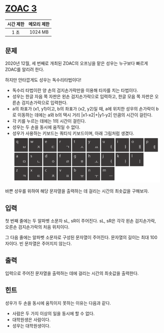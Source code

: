# [ZOAC 3](https://www.acmicpc.net/problem/20436)

| 시간 제한 | 메모리 제한 |
| :-------: | :---------: |
| 1 초      | 1024 MB     |

## 문제

2020년 12월, 세 번째로 개최된 ZOAC의 오프닝을 맡은 성우는 누구보다 빠르게 ZOAC를 알리려 한다.

하지만 안타깝게도 성우는 독수리타법이다!

* 독수리 타법이란 양 손의 검지손가락만을 이용해 타자를 치는 타법이다.
* 성우는 한글 자음 쪽 자판은 왼손 검지손가락으로 입력하고, 한글 모음 쪽 자판은 오른손 검지손가락으로 입력한다.
* a의 좌표가 (x1, y1)이고, b의 좌표가 (x2, y2)일 때, a에 위치한 성우의 손가락이 b로 이동하는 데에는 a와 b의 택시 거리 |x1-x2|+|y1-y2| 만큼의 시간이 걸린다.
* 각 키를 누르는 데에는 1의 시간이 걸린다.
* 성우는 두 손을 동시에 움직일 수 없다.
* 성우가 사용하는 키보드는 쿼티식 키보드이며, 아래 그림처럼 생겼다.  
  ![](20436.png)

바쁜 성우를 위하여 해당 문자열을 출력하는 데 걸리는 시간의 최솟값을 구해보자.


## 입력

첫 번째 줄에는 두 알파벳 소문자 sL, sR이 주어진다. sL, sR은 각각 왼손 검지손가락, 오른손 검지손가락의 처음 위치이다.

그 다음 줄에는 알파벳 소문자로 구성된 문자열이 주어진다. 문자열의 길이는 최대 100자이다. 빈 문자열은 주어지지 않는다.


## 출력

입력으로 주어진 문자열을 출력하는 데에 걸리는 시간의 최솟값을 출력한다.


## 힌트

성우가 두 손을 동시에 움직이지 못하는 이유는 다음과 같다.

* 사람은 두 가지 이상의 일을 동시에 할 수 없다.
* 대학원생은 사람이다.
* 성우는 대학원생이다.


